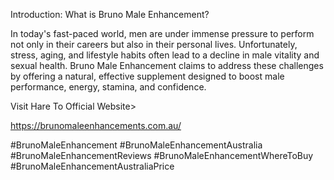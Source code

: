 Introduction: What is Bruno Male Enhancement?

In today's fast-paced world, men are under immense pressure to perform not only in their careers but also in their personal lives. Unfortunately, stress, aging, and lifestyle habits often lead to a decline in male vitality and sexual health. Bruno Male Enhancement claims to address these challenges by offering a natural, effective supplement designed to boost male performance, energy, stamina, and confidence.

Visit Hare To Official Website>

https://brunomaleenhancements.com.au/

#BrunoMaleEnhancement
#BrunoMaleEnhancementAustralia
#BrunoMaleEnhancementReviews
#BrunoMaleEnhancementWhereToBuy
#BrunoMaleEnhancementAustraliaPrice
